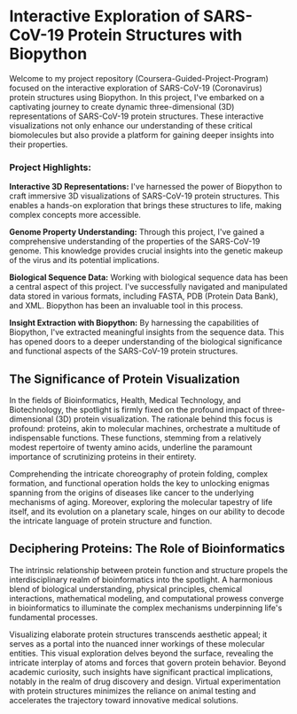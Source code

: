 # Interactive Exploration of SARS-CoV-19 Protein Structures with Biopython

Welcome to my project repository (Coursera-Guided-Project-Program) focused on the interactive exploration of SARS-CoV-19 (Coronavirus) protein structures using Biopython. In this project, I've embarked on a captivating journey to create dynamic three-dimensional (3D) representations of SARS-CoV-19 protein structures. These interactive visualizations not only enhance our understanding of these critical biomolecules but also provide a platform for gaining deeper insights into their properties.

### **Project Highlights:**

**Interactive 3D Representations:** I've harnessed the power of Biopython to craft immersive 3D visualizations of SARS-CoV-19 protein structures. This enables a hands-on exploration that brings these structures to life, making complex concepts more accessible.

**Genome Property Understanding:** Through this project, I've gained a comprehensive understanding of the properties of the SARS-CoV-19 genome. This knowledge provides crucial insights into the genetic makeup of the virus and its potential implications.

**Biological Sequence Data:** Working with biological sequence data has been a central aspect of this project. I've successfully navigated and manipulated data stored in various formats, including FASTA, PDB (Protein Data Bank), and XML. Biopython has been an invaluable tool in this process.

**Insight Extraction with Biopython:** By harnessing the capabilities of Biopython, I've extracted meaningful insights from the sequence data. This has opened doors to a deeper understanding of the biological significance and functional aspects of the SARS-CoV-19 protein structures.


## **The Significance of Protein Visualization**
In the fields of Bioinformatics, Health, Medical Technology, and Biotechnology, the spotlight is firmly fixed on the profound impact of three-dimensional (3D) protein visualization. The rationale behind this focus is profound: proteins, akin to molecular machines, orchestrate a multitude of indispensable functions. These functions, stemming from a relatively modest repertoire of twenty amino acids, underline the paramount importance of scrutinizing proteins in their entirety.

Comprehending the intricate choreography of protein folding, complex formation, and functional operation holds the key to unlocking enigmas spanning from the origins of diseases like cancer to the underlying mechanisms of aging. Moreover, exploring the molecular tapestry of life itself, and its evolution on a planetary scale, hinges on our ability to decode the intricate language of protein structure and function.

## **Deciphering Proteins: The Role of Bioinformatics**
The intrinsic relationship between protein function and structure propels the interdisciplinary realm of bioinformatics into the spotlight. A harmonious blend of biological understanding, physical principles, chemical interactions, mathematical modeling, and computational prowess converge in bioinformatics to illuminate the complex mechanisms underpinning life's fundamental processes.

Visualizing elaborate protein structures transcends aesthetic appeal; it serves as a portal into the nuanced inner workings of these molecular entities. This visual exploration delves beyond the surface, revealing the intricate interplay of atoms and forces that govern protein behavior. Beyond academic curiosity, such insights have significant practical implications, notably in the realm of drug discovery and design. Virtual experimentation with protein structures minimizes the reliance on animal testing and accelerates the trajectory toward innovative medical solutions.


